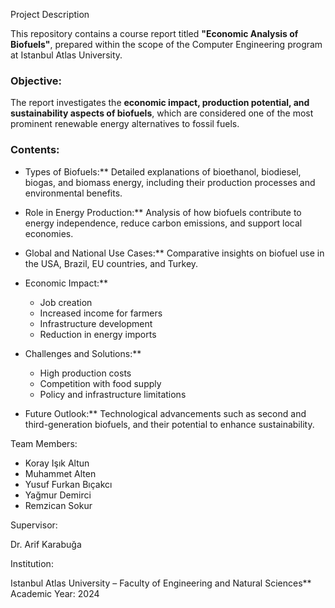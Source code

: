  Project Description

This repository contains a course report titled **"Economic Analysis of Biofuels"**, prepared within the scope of the Computer Engineering program at Istanbul Atlas University.

### Objective:

The report investigates the **economic impact, production potential, and sustainability aspects of biofuels**, which are considered one of the most prominent renewable energy alternatives to fossil fuels.

### Contents:

* Types of Biofuels:** Detailed explanations of bioethanol, biodiesel, biogas, and biomass energy, including their production processes and environmental benefits.
* Role in Energy Production:** Analysis of how biofuels contribute to energy independence, reduce carbon emissions, and support local economies.
* Global and National Use Cases:** Comparative insights on biofuel use in the USA, Brazil, EU countries, and Turkey.
* Economic Impact:**

  * Job creation
  * Increased income for farmers
  * Infrastructure development
  * Reduction in energy imports
* Challenges and Solutions:**

  * High production costs
  * Competition with food supply
  * Policy and infrastructure limitations
* Future Outlook:** Technological advancements such as second and third-generation biofuels, and their potential to enhance sustainability.

 Team Members:

* Koray Işık Altun
* Muhammet Alten
* Yusuf Furkan Bıçakcı
* Yağmur Demirci
* Remzican Sokur

 Supervisor:

Dr. Arif Karabuğa

 Institution:

Istanbul Atlas University – Faculty of Engineering and Natural Sciences**
Academic Year: 2024
